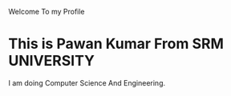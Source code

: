 Welcome To my Profile
# This is Pawan Kumar From SRM UNIVERSITY 
I am doing Computer Science And Engineering.
